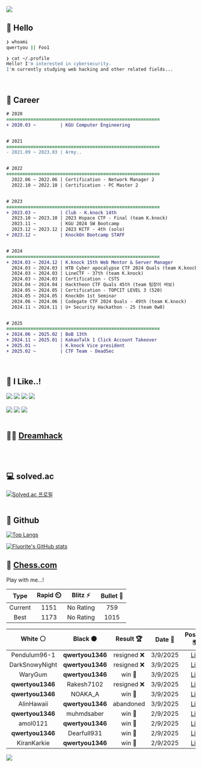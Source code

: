 <div align=left>
  <img src="https://capsule-render.vercel.app/api?type=waving&height=300&color=00f0e0&text=•⩊•" />
<br>

## 👋 Hello
```zsh
❯ whoami
qwertyou || Foo1

❯ cat ~/.profile
Hello! I'm interested in cybersecurity.
I'm currently studying web hacking and other related fields...
```
<br>
  
## 🌱 Career
```diff
# 2020
=========================================================
+ 2020.03 ~         | KGU Computer Engineering


# 2021
=========================================================
- 2021.09 ~ 2023.03 | Army..


# 2022
=========================================================
  2022.06 ~ 2022.06 | Certification - Network Manager 2
  2022.10 ~ 2022.10 | Certification - PC Master 2


# 2023
=========================================================
+ 2023.03 ~         | Club - K.knock 14th
  2023.10 ~ 2023.10 | 2023 Hspace CTF - Final (team K.knock)
  2023.11 ~         | KGU 2024 SW Bootcamp
  2023.12 ~ 2023.12 | 2023 KCTF - 4th (solo)
+ 2023.12 ~         | KnockOn Bootcamp STAFF


# 2024
=========================================================
+ 2024.03 ~ 2024.12 | K.knock 15th Web Mentor & Server Manager
  2024.03 ~ 2024.03 | HTB Cyber apocalypse CTF 2024 Quals (team K.knock)
  2024.03 ~ 2024.03 | LineCTF - 37th (team K.knock)
  2024.03 ~ 2024.03 | Certification - CSTS
  2024.04 ~ 2024.04 | Hacktheon CTF Quals 45th (team 팀장이 바보)
  2024.05 ~ 2024.05 | Certification - TOPCIT LEVEL 3 (520)
  2024.05 ~ 2024.05 | KnockOn 1st Seminar
  2024.06 ~ 2024.06 | Codegate CTF 2024 Quals - 49th (team K.knock)
  2024.11 ~ 2024.11 | U+ Security Hackathon - 25 (team 0w0)


# 2025
=========================================================
+ 2024.06 ~ 2025.02 | BoB 13th
+ 2024.11 ~ 2025.01 | KakaoTalk 1 Click Account Takeover
+ 2025.01 ~         | K.knock Vice president
+ 2025.02 ~         | CTF Team - DeadSec
```
<br>

## 🔨 I Like..!
<img src="https://img.shields.io/badge/Java-ED8B00?style=for-the-badge&logo=openjdk&logoColor=white">
<img src="https://img.shields.io/badge/python-3776AB?style=for-the-badge&logo=python&logoColor=white">
<img src="https://img.shields.io/badge/PHP-777BB4?style=for-the-badge&logo=php&logoColor=white">
<img src="https://img.shields.io/badge/Node.js-43853D?style=for-the-badge&logo=node.js&logoColor=white">
<br><br>
<img src="https://img.shields.io/badge/linux-FCC624?style=for-the-badge&logo=linux&logoColor=black"> 
<img src="https://img.shields.io/badge/docker-%230db7ed.svg?style=for-the-badge&logo=docker&logoColor=white">
<img src="https://img.shields.io/badge/GIT-E44C30?style=for-the-badge&logo=git&logoColor=white">
<br><br>

## 👨‍💻 [Dreamhack](https://dreamhack.io/users/40186)
<br><br>


## 💻 solved.ac
[![Solved.ac
프로필](http://mazassumnida.wtf/api/v2/generate_badge?boj=qwertyou)](https://solved.ac/qwertyou)
<br><br>

## 🚀 Github
[![Top Langs](https://github-readme-stats.vercel.app/api/top-langs/?username=qw3rtyou&layout=compact)](https://github.com/qw3rtyou/github-readme-stats)

[![Fluorite's GitHub stats](https://github-readme-stats.vercel.app/api?username=qw3rtyou)](https://github.com/anuraghazra/github-readme-stats)

## 🏁 [Chess.com](https://www.chess.com/)
Play with me...!
<!--START_SECTION:chessStats-->
<!-- Automatically generated with https://github.com/Balastrong/chess-stats-action -->

| Type | Rapid ⏲️ | Blitz ⚡ | Bullet 🔫 |
|:---:|:---:|:---:|:---:|
| Current | 1151 | No Rating | 759 |
| Best | 1173 | No Rating | 1015 |

| White ⚪ | Black ⚫ | Result 🏆 | Date 📅 | Position 🗺️ | Type 🕕 |
|:---:|:---:|:---:|:---:|:---:|:---:|
| Pendulum96-1 | **qwertyou1346** | resigned ❌ | 3/9/2025 | <a href="http://www.ee.unb.ca/cgi-bin/tervo/fen.pl?select=N1b4r/1p1n2bk/p1p1Bnp1/6Np/1B1Pq3/1Q2P3/PP3PPP/R3K2R b KQ - 4 17">Link</a> | Rapid |
| DarkSnowyNight | **qwertyou1346** | resigned ❌ | 3/9/2025 | <a href="http://www.ee.unb.ca/cgi-bin/tervo/fen.pl?select=1Q1Q1bk1/P4p2/6p1/7p/8/3p2K1/5r2/8 w - - 0 48">Link</a> | Rapid |
| WaryGum | **qwertyou1346** | win 🥇 | 3/9/2025 | <a href="http://www.ee.unb.ca/cgi-bin/tervo/fen.pl?select=2kr1b1r/ppp2ppp/2n5/5b2/3pq3/2B4P/PPPQNPP1/2KR1B1R w - - 0 13">Link</a> | Rapid |
| **qwertyou1346** | Rakesh7102 | resigned ❌ | 3/9/2025 | <a href="http://www.ee.unb.ca/cgi-bin/tervo/fen.pl?select=8/p2k2p1/1pp4p/4R3/6P1/2P1K2P/PPP4r/5r2 w - - 5 31">Link</a> | Rapid |
| **qwertyou1346** | NOAKA_A | win 🥇 | 3/9/2025 | <a href="http://www.ee.unb.ca/cgi-bin/tervo/fen.pl?select=8/p4Qpk/7p/8/4P3/2Pq2P1/5PKP/2B5 b - - 0 31">Link</a> | Rapid |
| AlinHawaii | **qwertyou1346** | abandoned  | 3/9/2025 | <a href="http://www.ee.unb.ca/cgi-bin/tervo/fen.pl?select=r1r3k1/p3Nppp/1b2p3/3p3b/P2P1B2/2P4P/1P1N1PP1/R4RK1 b - - 2 18">Link</a> | Rapid |
| **qwertyou1346** | muhmdsaber | win 🥇 | 2/9/2025 | <a href="http://www.ee.unb.ca/cgi-bin/tervo/fen.pl?select=5Rk1/7p/4N1p1/p1p3P1/8/8/PPP4r/2K5 b - - 1 35">Link</a> | Rapid |
| amol0121 | **qwertyou1346** | win 🥇 | 2/9/2025 | <a href="http://www.ee.unb.ca/cgi-bin/tervo/fen.pl?select=6k1/2p2p1p/p5p1/1p3n2/8/r1P4P/5PP1/2R3K1 w - - 0 24">Link</a> | Rapid |
| **qwertyou1346** | Dearfull931 | win 🥇 | 2/9/2025 | <a href="http://www.ee.unb.ca/cgi-bin/tervo/fen.pl?select=5b1r/5Qpk/ppB1p2p/8/4N1PP/1P6/PB1P1P2/4K3 b - - 0 26">Link</a> | Rapid |
| KiranKarkie | **qwertyou1346** | win 🥇 | 2/9/2025 | <a href="http://www.ee.unb.ca/cgi-bin/tervo/fen.pl?select=7b/1kp1pp1p/1p4pr/8/8/2P3K1/P4P1n/1R6 w - - 0 27">Link</a> | Rapid |

<!--END_SECTION:chessStats-->


<img src="https://capsule-render.vercel.app/api?type=waving&color=00f0e0&height=150&section=footer" />
</div>


